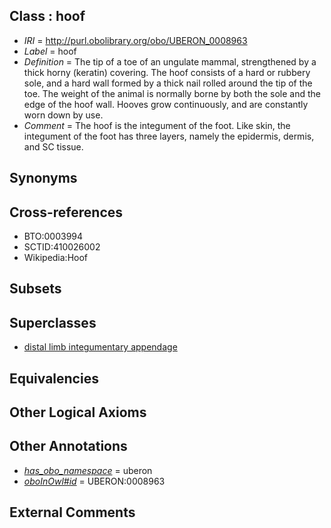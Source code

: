 
## Class : hoof

 * *IRI* = http://purl.obolibrary.org/obo/UBERON_0008963
 * *Label* = hoof
 * *Definition* = The tip of a toe of an ungulate mammal, strengthened by a thick horny (keratin) covering. The hoof consists of a hard or rubbery sole, and a hard wall formed by a thick nail rolled around the tip of the toe. The weight of the animal is normally borne by both the sole and the edge of the hoof wall. Hooves grow continuously, and are constantly worn down by use.
 * *Comment* = The hoof is the integument of the foot. Like skin, the integument of the foot has three layers, namely the epidermis, dermis, and SC tissue.

## Synonyms


## Cross-references

 * BTO:0003994
 * SCTID:410026002
 * Wikipedia:Hoof

## Subsets


## Superclasses

 * [distal limb integumentary appendage](../../UBERON/64/UBERON_0009564.md)

## Equivalencies


## Other Logical Axioms


## Other Annotations

 * *[has_obo_namespace](../../ce/oboInOwl#hasOBONamespace.md)* = uberon
 * *[oboInOwl#id](../../id/oboInOwl#id.md)* = UBERON:0008963

## External Comments

